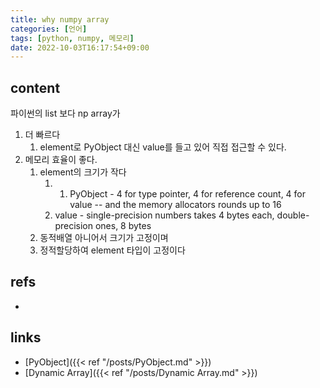 ```yaml
---
title: why numpy array
categories: [언어]
tags: [python, numpy, 메모리]
date: 2022-10-03T16:17:54+09:00
---
```


## content
파이썬의 list 보다 np array가 
1) 더 빠르다 
	1. element로 PyObject 대신 value를 들고 있어 직접 접근할 수 있다.
2) 메모리 효율이 좋다. 
	1. element의 크기가 작다
		1. 1. PyObject - 4 for type pointer, 4 for reference count, 4 for value -- and the memory allocators rounds up to 16
		2. value - single-precision numbers takes 4 bytes each, double-precision ones, 8 bytes
	2. 동적배열 아니어서 크기가 고정이며
	3. 정적할당하여 element 타입이 고정이다


## refs
- 


## links
- [PyObject]({{< ref "/posts/PyObject.md" >}})
- [Dynamic Array]({{< ref "/posts/Dynamic Array.md" >}})
